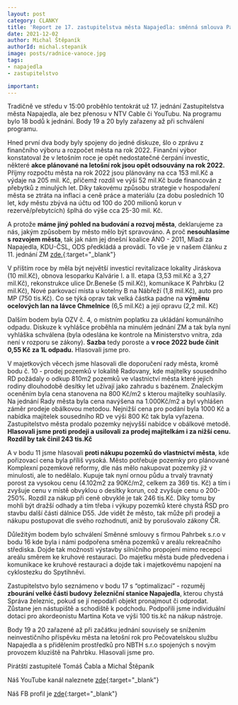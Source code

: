 ```yaml
---
layout: post
category: CLANKY
title: 'Report ze 17. zastupitelstva města Napajedla: směnná smlouva Pahrbek, poplatek za odpady, rozpočet 2022: proč nesouhlasíme s rozvojem města současné koalice!'
date: 2021-12-02
author: Michal Štěpaník
authorId: michal.stepanik
image: posts/radnice-vanoce.jpg
tags: 
- napajedla 
- zastupitelstvo

important:
---
```

Tradičně ve středu v 15:00 proběhlo tentokrát už 17. jednání Zastupitelstva města Napajedla, ale bez přenosu v NTV Cable či YouTubu. Na programu bylo 18 bodů k jednání. Body 19 a 20 byly zařazeny až při schválení programu. 

Hned první dva body byly spojeny do jedné diskuze, šlo o zprávu z finančního výboru a rozpočet města na rok 2022. Finanční výbor konstatoval že v letošním roce je opět nedostatečné čerpání investic, některé **akce plánované na letošní rok jsou opět odsouvány na rok 2022.** Příjmy rozpočtu města na rok 2022 jsou plánovány na cca 153 mil.Kč a výdaje na 205 mil. Kč, přičemž rozdíl ve výši 52 mil.Kč bude financován z přebytků z minulých let. Díky takovému způsobu strategie v hospodaření města se ztráta na inflaci a ceně práce a materiálu (za dobu posledních 10 let, kdy městu zbývá na účtu od 100 do 200 milionů korun v rezervě/přebytcích) šplhá do výše cca 25-30 mil. Kč. 

A protože **máme jiný pohled na budování a rozvoj města**, deklarujeme za nás, jakým způsobem by město mělo být spravováno. A proč **nesouhlasíme s rozvojem města**, tak jak nám jej dnešní koalice ANO - 2011, Mladí za Napajedla, KDU-ČSL, ODS předkládá a provádí. To vše je v našem článku z 11. jednání ZM [zde.](https://napajedla.pirati.cz/tiskove-zpravy/shrnuti-11-zastupitelstvo/){:target="_blank"}


V příštím roce by měla být největší investicí revitalizace lokality Jiráskova (10 mil.Kč), obnova lesoparku Kalvárie I. a II. etapa (3,53 mil.Kč a 3,27 mil.Kč), rekonstrukce ulice Dr.Beneše (5 mil.Kč), komunikace K Pahrbku (2 mil.Kč), Nové parkovací místa u kotelny B na Nábřeží (1,8 mil.Kč), auto pro MP (750 tis.Kč). Co se týká oprav tak velká částka padne na **výměnu ocelových lan na lávce Chmelnice** (6,5 mil.Kč) a její opravu (2,2 mil. Kč)

Dalším bodem byla OZV č. 4, o místním poplatku za ukládání komunálního odpadu. Diskuze k vyhlášce proběhla na minulém jednání ZM a tak byla nyní vyhláška schválena (byla odeslána ke kontrole na Ministerstvo vnitra, zda není v rozporu se zákony). **Sazba** tedy poroste a **v roce 2022 bude činit 0,55 Kč za 1L odpadu.** Hlasovali jsme pro.

V majetkových věcech jsme hlasovali dle doporučení rady města, kromě bodu č. 10 - prodej pozemků v lokalitě Radovany, kde majitelky sousedního RD požádaly o odkup 810m2 pozemků ve vlastnictví města které jejich rodiny dlouhodobě desítky let užívají jako zahradu s bazénem. Znaleckým oceněním byla cena stanovena na 800 Kč/m2 s kterou majitelky souhlasily. Na jednání Rady města byla cena navýšena na 1.000Kč/m2 a byl vyhlášen záměr prodeje obálkovou metodou. Nejnižší cena pro podání byla 1000 Kč a nabídka majitelek sousedního RD ve výši 800 Kč tak byla vyřazena. Zastupitelstvo města prodalo pozemky nejvyšší nabídce v obálkové metodě. **Hlasovali jsme proti prodeji a usilovali za prodej majitelkám i za nižší cenu. Rozdíl by tak činil 243 tis.Kč** 

A v bodu 11 jsme hlasovali **proti nákupu pozemků do vlastnictví města**, kde pořizovací cena byla příliš vysoká. Město potřebuje pozemky pro plánované Komplexní pozemkové reformy, dle nás mělo nakupovat pozemky již v minulosti, ale to nedělalo. Kupuje tak nyní ornou půdu a trvalý travnatý porost za vysokou cenu (4.102m2 za 90Kč/m2, celkem za 369 tis. Kč) a tím i zvyšuje cenu v místě obvyklou o desítky korun, což zvyšuje cenu o 200-250%. Rozdíl za nákup při ceně obvyklé je tak 246 tis.Kč. Díky tomu by mohli být dražší odhady a tím třeba i výkupy pozemků které chystá ŘSD pro stavbu další části dálnice D55. Jde vidět že město, tak může při prodeji a nákupu postupovat dle svého rozhodnutí, aniž by porušovalo zákony ČR. 

Důležitým bodem bylo schválení Směnné smlouvy s firmou Pahrbek s.r.o v bodu 16 kde byla i námi podpořena směna pozemků v areálu rekreačního střediska. Dojde tak možnosti výstavby silničního  propojení mimo recepci areálu směrem ke kruhové restauraci. Do majetku města bude předvedena i komunikace ke kruhové restauraci a dojde tak i majetkovému napojení na cyklostezku do Spytihněvi.

Zastupitelstvo bylo seznámeno v bodu 17 s “optimalizací” - rozuměj **zbourání velké části budovy železniční stanice Napajedla**, kterou chystá Správa železnic, pokud se jí nepodaří objekt pronajmout či odprodat. Zůstane jen nástupiště a schodiště k podchodu. Podpořili jsme individuální dotaci pro akordeonistu Martina Kota ve výši 100 tis.kč na nákup nástroje.

Body 19 a 20 zařazené až při začátku jednání souvisely se snížením neinvestičního příspěvku města na letošní rok pro Pečovatelskou službu Napajedla a s přidělením prostředků pro NBTH s.r.o spojených s novým provozem kluziště na Pahrbku. Hlasovali jsme pro.

Pirátští zastupitelé Tomáš Čabla a Michal Štěpaník



Náš YouTube kanál naleznete [zde](https://www.youtube.com/channel/UCgoN2Mo3r-xe0iO6N5HRWHA){:target="_blank"}

Náš FB profil je [zde](https://www.facebook.com/piratinapa){:target="_blank"}

